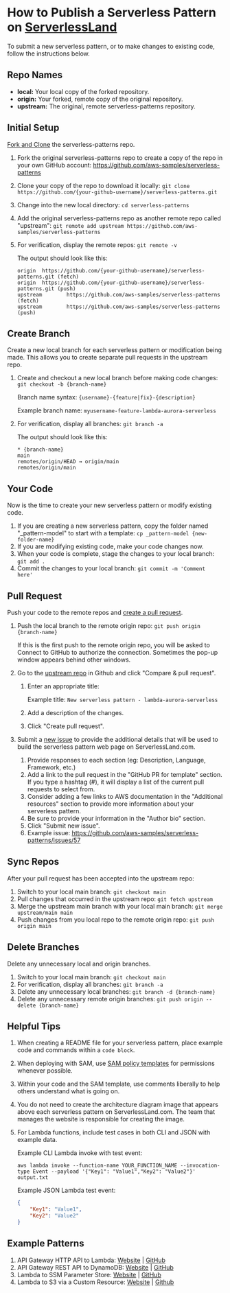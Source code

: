 # How to Publish a Serverless Pattern on [ServerlessLand](https://serverlessland.com/)

To submit a new serverless pattern, or to make changes to existing code, follow the instructions below.

## Repo Names

* **local:** Your local copy of the forked repository.
* **origin:** Your forked, remote copy of the original repository.
* **upstream:** The original, remote serverless-patterns repository.

## Initial Setup

[Fork and Clone](https://docs.github.com/en/github/getting-started-with-github/fork-a-repo) the serverless-patterns repo.

1. Fork the original serverless-patterns repo to create a copy of the repo in your own GitHub account: https://github.com/aws-samples/serverless-patterns
1. Clone your copy of the repo to download it locally: `git clone https://github.com/{your-github-username}/serverless-patterns.git`
1. Change into the new local directory: `cd serverless-patterns`
1. Add the original serverless-patterns repo as another remote repo called "upstream": `git remote add upstream https://github.com/aws-samples/serverless-patterns`
1. For verification, display the remote repos: `git remote -v`

    The output should look like this:

    ```
	origin  https://github.com/{your-github-username}/serverless-patterns.git (fetch)
	origin  https://github.com/{your-github-username}/serverless-patterns.git (push)
	upstream        https://github.com/aws-samples/serverless-patterns (fetch)
	upstream        https://github.com/aws-samples/serverless-patterns (push)
	```

## Create Branch

Create a new local branch for each serverless pattern or modification being made. This allows you to create separate pull requests in the upstream repo.

1. Create and checkout a new local branch before making code changes: `git checkout -b {branch-name}`
    
    Branch name syntax: `{username}-{feature|fix}-{description}`
    
    Example branch name: `myusername-feature-lambda-aurora-serverless`

1. For verification, display all branches: `git branch -a`

    The output should look like this:

    ```
    * {branch-name}
    main
    remotes/origin/HEAD → origin/main
    remotes/origin/main
    ```

## Your Code

Now is the time to create your new serverless pattern or modify existing code.

1. If you are creating a new serverless pattern, copy the folder named "_pattern-model" to start with a template: `cp _pattern-model {new-folder-name}`
1. If you are modifying existing code, make your code changes now.
1. When your code is complete, stage the changes to your local branch: `git add .`
1. Commit the changes to your local branch: `git commit -m 'Comment here'`

## Pull Request

Push your code to the remote repos and [create a pull request](https://docs.github.com/en/github/collaborating-with-issues-and-pull-requests/creating-a-pull-request).

1. Push the local branch to the remote origin repo: `git push origin {branch-name}`

    If this is the first push to the remote origin repo, you will be asked to Connect to GitHub to authorize the connection. Sometimes the pop-up window appears behind other windows.

1. Go to the [upstream repo](https://github.com/aws-samples/serverless-patterns) in Github and click "Compare & pull request".
    1. Enter an appropriate title:
        
        Example title: `New serverless pattern - lambda-aurora-serverless`

    1. Add a description of the changes.
    1. Click "Create pull request".
1. Submit a [new issue](https://github.com/aws-samples/serverless-patterns/issues/new?assignees=jbesw&labels=&template=new-serverless-pattern-submission.md&title=New+pattern+submission) to provide the additional details that will be used to build the serverless pattern web page on ServerlessLand.com.
    1. Provide responses to each section (eg: Description, Language, Framework, etc.)
    1. Add a link to the pull request in the "GitHub PR for template" section. If you type a hashtag (#), it will display a list of the current pull requests to select from.
    1. Consider adding a few links to AWS documentation in the "Additional resources" section to provide more information about your serverless pattern.
    1. Be sure to provide your information in the "Author bio" section.
    1. Click "Submit new issue".
    1. Example issue: https://github.com/aws-samples/serverless-patterns/issues/57

## Sync Repos

After your pull request has been accepted into the upstream repo:

1. Switch to your local main branch: `git checkout main`
1. Pull changes that occurred in the upstream repo: `git fetch upstream`
1. Merge the upstream main branch with your local main branch: `git merge upstream/main main`
1. Push changes from you local repo to the remote origin repo: `git push origin main`

## Delete Branches

Delete any unnecessary local and origin branches.

1. Switch to your local main branch: `git checkout main`
1. For verification, display all branches: `git branch -a`
1. Delete any unnecessary local branches: `git branch -d {branch-name}`
1. Delete any unnecessary remote origin branches: `git push origin --delete {branch-name}`

## Helpful Tips

1. When creating a README file for your serverless pattern, place example code and commands within a `code block`.
1. When deploying with SAM, use [SAM policy templates](https://docs.aws.amazon.com/serverless-application-model/latest/developerguide/serverless-policy-templates.html) for permissions whenever possible.
1. Within your code and the SAM template, use comments liberally to help others understand what is going on.
1. You do not need to create the architecture diagram image that appears above each serverless pattern on ServerlessLand.com. The team that manages the website is responsible for creating the image.
1. For Lambda functions, include test cases in both CLI and JSON with example data.
    
    Example CLI Lambda invoke with test event:

    ```
    aws lambda invoke --function-name YOUR_FUNCTION_NAME --invocation-type Event --payload '{"Key1": "Value1","Key2": "Value2"}' output.txt
    ```
    
    Example JSON Lambda test event:

    ```json
    {
        "Key1": "Value1",
        "Key2": "Value2"
    }
    ```

## Example Patterns

1. API Gateway HTTP API to Lambda: [Website](https://serverlessland.com/patterns/apigw-lambda) | [GitHub](https://github.com/aws-samples/serverless-patterns/tree/main/apigw-http-api-lambda)
2. API Gateway REST API to DynamoDB: [Website](https://serverlessland.com/patterns/apigw-dynamodb) | [GitHub](https://github.com/aws-samples/serverless-patterns/tree/main/apigw-rest-api-dynamodb)
3. Lambda to SSM Parameter Store: [Website](https://serverlessland.com/patterns/lambda-ssm) | [GitHub](https://github.com/aws-samples/serverless-patterns/tree/main/lambda-ssm-parameter)
4. Lambda to S3 via a Custom Resource: [Website](https://serverlessland.com/patterns/lambda-s3-cfn) | [Github](https://github.com/aws-samples/serverless-patterns/tree/main/cfn-custom-resource-s3-create)
